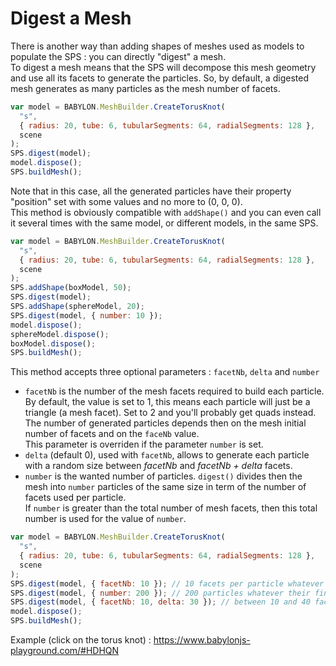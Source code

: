 # Digest a Mesh

There is another way than adding shapes of meshes used as models to populate the SPS : you can directly "digest" a mesh.  
To digest a mesh means that the SPS will decompose this mesh geometry and use all its facets to generate the particles. So, by default, a digested mesh generates as many particles as the mesh number of facets.

```javascript
var model = BABYLON.MeshBuilder.CreateTorusKnot(
  "s",
  { radius: 20, tube: 6, tubularSegments: 64, radialSegments: 128 },
  scene
);
SPS.digest(model);
model.dispose();
SPS.buildMesh();
```

Note that in this case, all the generated particles have their property "position" set with some values and no more to (0, 0, 0).  
This method is obviously compatible with `addShape()` and you can even call it several times with the same model, or different models, in the same SPS.

```javascript
var model = BABYLON.MeshBuilder.CreateTorusKnot(
  "s",
  { radius: 20, tube: 6, tubularSegments: 64, radialSegments: 128 },
  scene
);
SPS.addShape(boxModel, 50);
SPS.digest(model);
SPS.addShape(sphereModel, 20);
SPS.digest(model, { number: 10 });
model.dispose();
sphereModel.dispose();
boxModel.dispose();
SPS.buildMesh();
```

This method accepts three optional parameters : `facetNb`, `delta` and `number`

- `facetNb` is the number of the mesh facets required to build each particle. By default, the value is set to 1, this means each particle will just be a triangle (a mesh facet). Set to 2 and you'll probably get quads instead.  
  The number of generated particles depends then on the mesh initial number of facets and on the `faceNb` value.  
  This parameter is overriden if the parameter `number` is set.
- `delta` (default 0), used with `facetNb`, allows to generate each particle with a random size between _facetNb_ and _facetNb + delta_ facets.
- `number` is the wanted number of particles. `digest()` divides then the mesh into `number` particles of the same size in term of the number of facets used per particle.  
  If `number` is greater than the total number of mesh facets, then this total number is used for the value of `number`.

```javascript
var model = BABYLON.MeshBuilder.CreateTorusKnot(
  "s",
  { radius: 20, tube: 6, tubularSegments: 64, radialSegments: 128 },
  scene
);
SPS.digest(model, { facetNb: 10 }); // 10 facets per particle whatever their final number
SPS.digest(model, { number: 200 }); // 200 particles whatever their final size
SPS.digest(model, { facetNb: 10, delta: 30 }); // between 10 and 40 facets per particle, randomly, whatever their final number
model.dispose();
SPS.buildMesh();
```

Example (click on the torus knot) : https://www.babylonjs-playground.com/#HDHQN